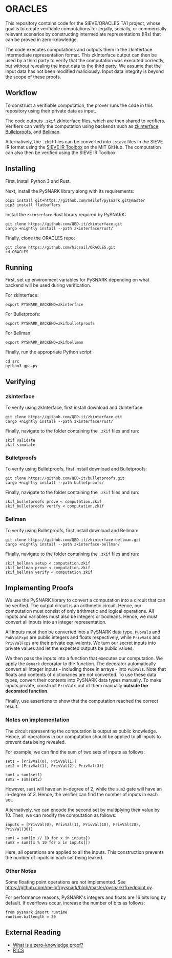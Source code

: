 # ORACLES

This repository contains code for the SIEVE/ORACLES TA1 project, whose goal is to create verifiable computations for legally, socially, or commercially relevant scenarios by constructing intermediate representations (IRs) that can be proved in zero-knowledge. 

The code executes computations and outputs them in the zkInterface intermediate representation format. This zkInterface output can then be used by a third party to verify that the computation was executed correctly, but without revealing the input data to the third party. We assume that the input data has not been modified maliciously. Input data integrity is beyond the scope of these proofs.

## Workflow

To construct a verifiable computation, the prover runs the code in this repository using their private data as input. 

The code outputs `.zkif` zkInterface files, which are then shared to verifiers. Verifiers can verify the computation using backends such as [zkinterface](https://github.com/QED-it/zkinterface/), [Bulletproofs](https://github.com/QED-it/bulletproofs), and [Bellman](https://github.com/QED-it/zkinterface-bellman).

Alternatively, the `.zkif` files can be converted into `.sieve` files in the SIEVE IR format using the [SIEVE IR Toolbox](https://github.mit.edu/sieve-all/zkinterface-sieve) on the MIT GitHub. The computation can also then be verified using the SIEVE IR Toolbox.

## Installing

First, install Python 3 and Rust.

Next, install the PySNARK library along with its requirements:
```
pip3 install git+https://github.com/meilof/pysnark.git@master
pip3 install flatbuffers
```

Install the `zkinterface` Rust library required by PySNARK:
```
git clone https://github.com/QED-it/zkinterface.git
cargo +nightly install --path zkinterface/rust/
```

Finally, clone the ORACLES repo:
```
git clone https://github.com/hicsail/ORACLES.git
cd ORACLES
```

## Running

First, set up environment variables for PySNARK depending on what backend will be used during verification.

For zkInterface:
```
export PYSNARK_BACKEND=zkinterface
```
For Bulletproofs:
```
export PYSNARK_BACKEND=zkifbulletproofs
```
For Bellman:
```
export PYSNARK_BACKEND=zkifbellman
```

Finally, run the appropriate Python script:
```
cd src 
python3 gpa.py
```

## Verifying

### zkInterface

To verify using zkInterface, first install download and zkInterface:
```
git clone https://github.com/QED-it/zkinterface.git
cargo +nightly install --path zkinterface/rust/
```

Finally, navigate to the folder containing the `.zkif` files and run:
```
zkif validate
zkif simulate
```

### Bulletproofs

To verify using Bulletproofs, first install download and Bulletproofs:
```
git clone https://github.com/QED-it/bulletproofs.git
cargo +nightly install --path bulletproofs/
```

Finally, navigate to the folder containing the `.zkif` files and run:
```
zkif_bulletproofs prove < computation.zkif
zkif_bulletproofs verify < computation.zkif
```

### Bellman

To verify using Bulletproofs, first install download and Bellman:
```
git clone https://github.com/QED-it/zkinterface-bellman.git
cargo +nightly install --path zkinterface-bellman/
```

Finally, navigate to the folder containing the `.zkif` files and run:
```
zkif_bellman setup < computation.zkif
zkif_bellman prove < computation.zkif
zkif_bellman verify < computation.zkif
```

## Implementing Proofs

We use the PySNARK library to convert a computation into a circuit that can be verified. The output circuit is an arithmetic circuit. Hence, our computation must consist of only arithmetic and logical operations. All inputs and variables must also be integers or booleans. Hence, we must convert all inputs into an integer representation.

All inputs must then be converted into a PySNARK data type. `PubVal`s and `PubValFxp`s are public integers and floats respectively, while `PrivVal`s and `PrivValFxp`s are their private equivalents. We turn our secret inputs into private values and let the expected outputs be public values.

We then pass the inputs into a function that executes our computation. We apply the `@snark` decorator to the function. The decorator automatically convert all integer inputs - including those in arrays - into `PubVal`s. Note that floats and contents of dictionaries are not converted. To use these data types, convert their contents into PySNARK data types manually. To make inputs private, construct `PrivVal`s out of them manually **outside the decorated function**. 

Finally, use assertions to show that the computation reached the correct result.

### Notes on implementation

The circuit representing the computation is output as public knowledge. Hence, all operations in our computation should be applied to all inputs to prevent data being revealed. 

For example, we can find the sum of two sets of inputs as follows:
```
set1 = [PrivVal(0), PrivVal(1)]
set2 = [PrivVal(1), PrivVal(2), PrivVal(3)]

sum1 = sum(set1)
sum2 = sum(set2)
```
However, `sum1` will have an in-degree of 2, while the `sum2` gate will have an in-degree of 3. Hence, the verifier can find the number of inputs in each set.

Alternatively, we can encode the second set by multiplying their value by 10. Then, we can modify the computation as follows:
```
inputs = [PrivVal(0), PrivVal(1), PrivVal(10), PrivVal(20), PrivVal(30)]

sum1 = sum([x // 10 for x in inputs])
sum2 = sum([x % 10 for x in inputs]])
```
Here, all operations are applied to all the inputs. This construction prevents the number of inputs in each set being leaked.

### Other Notes

Some floating point operations are not implemented. See https://github.com/meilof/pysnark/blob/master/pysnark/fixedpoint.py.

For performance reasons, PySNARK's integers and floats are 16 bits long by default.
If overflows occur, increase the number of bits as follows:
```
from pysnark import runtime
runtime.bitlength = 20
```

## External Reading
* [What is a zero-knowledge proof?](https://zkp.science/)
* [R1CS](http://www.zeroknowledgeblog.com/index.php/the-pinocchio-protocol/r1cs)
